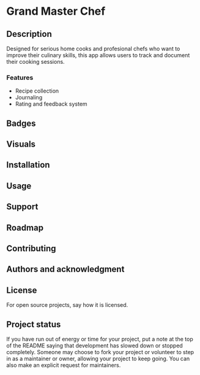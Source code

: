 # Grand Master Chef

## Description
Designed for serious home cooks and profesional chefs who want to improve their culinary skills, this app allows users to track and document their cooking sessions.

### Features
- Recipe collection
- Journaling
- Rating and feedback system

## Badges


## Visuals


## Installation


## Usage


## Support


## Roadmap


## Contributing


## Authors and acknowledgment


## License
For open source projects, say how it is licensed.

## Project status
If you have run out of energy or time for your project, put a note at the top of the README saying that development has slowed down or stopped completely. Someone may choose to fork your project or volunteer to step in as a maintainer or owner, allowing your project to keep going. You can also make an explicit request for maintainers.
